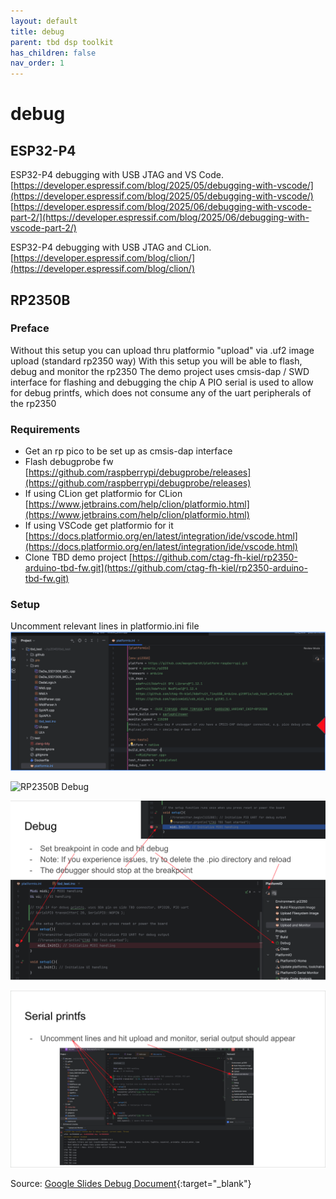 ```yaml
---
layout: default
title: debug
parent: tbd dsp toolkit
has_children: false
nav_order: 1
---
```


# debug

## ESP32-P4 
ESP32-P4 debugging with USB JTAG and VS Code.
[https://developer.espressif.com/blog/2025/05/debugging-with-vscode/](https://developer.espressif.com/blog/2025/05/debugging-with-vscode/)
[https://developer.espressif.com/blog/2025/06/debugging-with-vscode-part-2/](https://developer.espressif.com/blog/2025/06/debugging-with-vscode-part-2/)

ESP32-P4 debugging with USB JTAG and CLion.
[https://developer.espressif.com/blog/clion/](https://developer.espressif.com/blog/clion/)


## RP2350B

### Preface
Without this setup you can upload thru platformio "upload" via .uf2 image upload (standard rp2350 way)
With this setup you will be able to flash, debug and monitor the rp2350
The demo project uses cmsis-dap / SWD interface for flashing and debugging the chip
A PIO serial is used to allow for debug printfs, which does not consume any of the uart peripherals of the rp2350

### Requirements
- Get an rp pico to be set up as cmsis-dap interface
- Flash debugprobe fw [https://github.com/raspberrypi/debugprobe/releases](https://github.com/raspberrypi/debugprobe/releases)
- If using CLion get platformio for CLion [https://www.jetbrains.com/help/clion/platformio.html](https://www.jetbrains.com/help/clion/platformio.html)
- If using VSCode get platformio for it [https://docs.platformio.org/en/latest/integration/ide/vscode.html](https://docs.platformio.org/en/latest/integration/ide/vscode.html)
- Clone TBD demo project [https://github.com/ctag-fh-kiel/rp2350-arduino-tbd-fw.git](https://github.com/ctag-fh-kiel/rp2350-arduino-tbd-fw.git)

### Setup

Uncomment relevant lines in platformio.ini file
![RP2350B Debug](images/rp2350-debug-platformio.png)

![RP2350B Debug](images/rp2350-debug_001.png)
 
![RP2350B Debug](images/rp2350-debug_002.png)

![RP2350B Debug](images/rp2350-debug_003.png)

Source: [Google Slides Debug Document](https://docs.google.com/presentation/d/1Ueqo-6NZIdfJaPn4f1pV_JdaAnG25v9Co6zBZ0iWqKk/edit?usp=sharing){:target="_blank"}